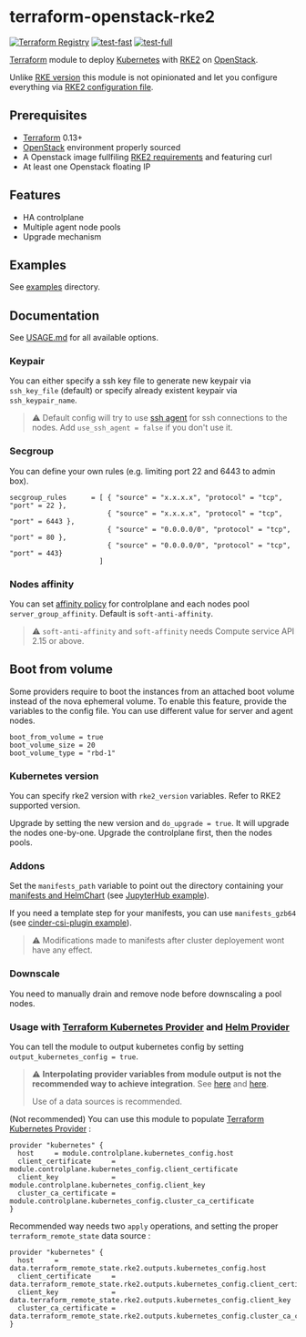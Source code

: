 # terraform-openstack-rke2
[![Terraform Registry](https://img.shields.io/badge/terraform-registry-blue.svg)](https://registry.terraform.io/modules/remche/rke2/openstack)
[![test-fast](https://github.com/remche/terraform-openstack-rke2/actions/workflows/test-fast.yaml/badge.svg)](https://github.com/remche/terraform-openstack-rke2/actions/workflows/test-fast.yaml)
[![test-full](https://github.com/remche/terraform-openstack-rke2/actions/workflows/test-full.yaml/badge.svg)](https://github.com/remche/terraform-openstack-rke2/actions/workflows/test-full.yaml)


[Terraform](https://www.terraform.io/) module to deploy [Kubernetes](https://kubernetes.io) with [RKE2](https://docs.rke2.io/) on [OpenStack](https://www.openstack.org/).

Unlike [RKE version](https://github.com/remche/terraform-openstack-rke) this module is not opinionated and let you configure everything via [RKE2 configuration file](https://docs.rke2.io/install/install_options/install_options/#configuring-rke2-server-nodes).

## Prerequisites

- [Terraform](https://www.terraform.io/) 0.13+
- [OpenStack](https://docs.openstack.org/zh_CN/user-guide/common/cli-set-environment-variables-using-openstack-rc.html) environment properly sourced
- A Openstack image fullfiling [RKE2 requirements](https://docs.rke2.io/install/requirements/) and featuring curl
- At least one Openstack floating IP

## Features

- HA controlplane
- Multiple agent node pools
- Upgrade mechanism

## Examples

See [examples](./examples) directory.


## Documentation

See [USAGE.md](USAGE.md) for all available options.

### Keypair

You can either specify a ssh key file to generate new keypair via `ssh_key_file` (default) or specify already existent keypair via `ssh_keypair_name`.

> :warning: Default config will try to use  [ssh agent](https://linux.die.net/man/1/ssh-agent) for ssh connections to the nodes. Add `use_ssh_agent = false` if you don't use it.

### Secgroup

You can define your own rules (e.g. limiting port 22 and 6443 to admin box).

```hcl
secgroup_rules      = [ { "source" = "x.x.x.x", "protocol" = "tcp", "port" = 22 },
                        { "source" = "x.x.x.x", "protocol" = "tcp", "port" = 6443 },
                        { "source" = "0.0.0.0/0", "protocol" = "tcp", "port" = 80 },
                        { "source" = "0.0.0.0/0", "protocol" = "tcp", "port" = 443}
                      ]
```

### Nodes affinity

You can set [affinity policy](https://www.terraform.io/docs/providers/openstack/r/compute_servergroup_v2.html#policies) for controlplane and each nodes pool `server_group_affinity`. Default is `soft-anti-affinity`.

> :warning: `soft-anti-affinity` and `soft-affinity` needs Compute service API 2.15 or above.

## Boot from volume

Some providers require to boot the instances from an attached boot volume instead of the nova ephemeral volume.
To enable this feature, provide the variables to the config file. You can use  different value for server and agent nodes.

```hcl
boot_from_volume = true
boot_volume_size = 20
boot_volume_type = "rbd-1"
```

### Kubernetes version

You can specify rke2 version with `rke2_version` variables. Refer to RKE2 supported version.

Upgrade by setting the new version and `do_upgrade = true`. It will upgrade the nodes one-by-one. Upgrade the controlplane first, then the nodes pools.

### Addons

Set the `manifests_path` variable to point out the directory containing your [manifests and HelmChart](https://docs.rke2.io/helm.html#automatically-deploying-manifests-and-helm-charts) (see [JupyterHub example](./examples/jupyterhub/)).

If you need a template step for your manifests, you can use `manifests_gzb64` (see [cinder-csi-plugin example](./examples/cinder-csi-plugin)).

> :warning: Modifications made to manifests after cluster deployement wont have any effect.

### Downscale

You need to manually drain and remove node before downscaling a pool nodes.

### Usage with [Terraform Kubernetes Provider](https://www.terraform.io/docs/providers/kubernetes/index.html) and [Helm Provider](https://www.terraform.io/docs/providers/helm/index.html)

You can tell the module to output kubernetes config by setting `output_kubernetes_config = true`.

> :warning: **Interpolating provider variables from module output is not the recommended way to achieve integration**. See [here](https://www.terraform.io/docs/providers/kubernetes/index.html) and [here](https://www.terraform.io/docs/configuration/providers.html#provider-configuration).
>
> Use of a data sources is recommended.

(Not recommended) You can use this module to populate [Terraform Kubernetes Provider](https://www.terraform.io/docs/providers/kubernetes/index.html) :

```hcl
provider "kubernetes" {
  host     = module.controlplane.kubernetes_config.host
  client_certificate     = module.controlplane.kubernetes_config.client_certificate
  client_key             = module.controlplane.kubernetes_config.client_key
  cluster_ca_certificate = module.controlplane.kubernetes_config.cluster_ca_certificate
}
```

Recommended way needs two `apply` operations, and setting the proper `terraform_remote_state` data source :

```hcl
provider "kubernetes" {
  host     = data.terraform_remote_state.rke2.outputs.kubernetes_config.host
  client_certificate     = data.terraform_remote_state.rke2.outputs.kubernetes_config.client_certificate
  client_key             = data.terraform_remote_state.rke2.outputs.kubernetes_config.client_key
  cluster_ca_certificate = data.terraform_remote_state.rke2.outputs.kubernetes_config.cluster_ca_certificate
}
```
